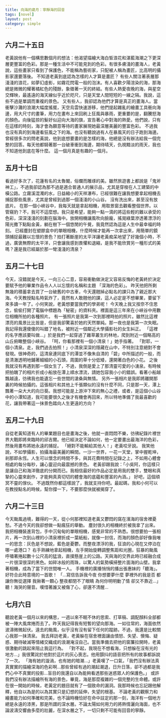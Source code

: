 ```yaml
---
title: 向海的歲月：寧靜海的回音
tags: [novel]
layout: post
category: simple
---
```


## 六月二十五日
老黃說他有一個構思數個月的想法：他渴望描繪大海白皙浪花和湛藍海潮之下更深層更豐富的色彩。那是一種生活中不可能見到的色彩。有很多膚淺的畫海人，老黃說，這些畫家只看到了保護色，不能稱為藝術家，只配被人稱為畫匠，比高明的攝影家還要落後。
不知道老黃到底認為怎樣的人才算是畫匠？
有些人關注著表層那淺淺的浪花，如夢幻虛影，如霧花閃電一般的泡沫。有人喜歡夕陽渲染的海，那海總是微微的耀著橘紅色的殘餘，象徵著一天的終結。有些人熱愛夜晚的海，與星空交輝映，最遙遠的海天線似乎近於咫尺，只是天堂人間短短的一線之隔。我說，這些不過是單調而重複的景色。
又有些人，我卻認為他們才算是真正的畫海人。當衝擊沙灘的浪潮大幅度搖擺，天空烏雲快速游移，他們提起雜亂的繪畫工具衝向海邊，用大尺寸的畫筆，用力在畫布上來回刷上狂風與暴雨，更重要的是，翻騰怒海的顏色。向後猛掠的髮好似迎向大海的旗，宣告著心中對海的熱愛。他們說，只有在這樣的時刻，海才會為願意等待的畫家展現她最深層美麗的豐富色彩。
不過我也沒有真的到海邊看狂風之下的海。也沒有聽說過有人在暴風天的日子跑到海邊。
曾經很多次的問老黃說，他到底想要畫的是怎樣的海，他總是沒有辦法給我一個完整的回答。每天他都騎著那一台破車衝到海邊，期待晴天，仇視黯淡的雨天，我也不知道他到底在等什麼。
這一個月真是有趣的一個月。

## 五月十七日
看過好多次了，花蓮有名的太魯閣，俗爛而雕琢的美。雖然旅遊書上都說是「鬼斧神工」，不過我卻認為那不過是適合普通人的展示品，尤其是穿梭在人工建築的中橫公路。立霧溪混濁的水，日益縮小的天祥瀑布，已經很難在讓我想要拿起相機去捕捉那些風景，尤其是曾經到過那一個淺淺的小山谷。
沒有洗出來，甚至沒有放底片。
在那一個小峽谷中，我每天就是拿起相機，用取景窗去觀看整個世界。以管窺豹？不，我可不這麼想。我只是希望，能夠一點一滴的將這些輕的難以承受的色彩，深深淺淺的刻劃在腦海中。放開相機讓風吹向臉龐，搖晃綠葉滲透著漂浮的陽光撒下點點金黃，躺在樹下一個悠閒的午覺，我竟然認為這是人生中最幸福的時刻。
已經塵封在塑膠盒中的單眼相機，什麼時候才能再一次拿出來，用簡單的鏡頭捕捉最難以忘懷的景色？拍打著斷崖的太平洋讓老黃痴呆地望了好幾個小時，不過，廣褒無際的太平洋，只會讓我感到畏懼和退縮，是我不能欣賞另一種形式的美嗎？還是我已經屬於那一彎淺淺的清泉？
                
## 五月二十七日
今天，沒錯就是今天，一向三心二意，容易衝動做決定又容易反悔的老黃終於決定要賦予他的畢業作品令人人以忘懷的名稱和主題
「深海的色彩」。
昨天他把所剩無幾的積蓄拿去買了一台破舊的中古車，今天還翹掉必點名的課只為了親近那大海。今天教授點名時氣炸了，竟然有人敢翹他的課，這人必定是不想畢業，要留下來多讀一年了。小何笑說，老黃想要當我們的學弟呢！
今天晚上我又按奈不住思念，偷偷打開了電腦中標題為「秘密」的資料夾。裡面是這三年來在小峽谷中用數位相機所拍的各種照片。
有一張照片是我第一次到那裡時拍的照片。雖然比這裡漂亮的風景比比皆是，但是我卻驚喜於她的天然單純。那一夜也是我第一次失眠。我記得我還傻傻的叫錯了地名，被附近一個鄰近大學攝影社的女生糾正。
「這裡的名字應該要叫做…」於是我們一起穿過了雜草叢生的林地，爬到附近一個略高的山丘俯瞰整個小峽谷。
「呵，你看那裡有一個小清泉！」她手指著。
「對耶，一個小清泉。走，我們過去拍照！」小清泉深深的隱藏在山中，不特別注意絕對不會發現。很神奇的，這清泉連同底下的潭並不像朱自清的「碧」中所描述的一般，而是清澈透明地鋪著細細的小石頭，周圍的草十分低矮，還開著白色的小花。
之後我就沒有再遇到那一個女生了，不過，我倒是愛上了那清靈可愛的小湧泉。有時候把拍醜了的相片折成小船放在潭上順水漂流，請她包容我小小的錯誤。看著小船越飄越遠，彷彿我也能遺忘一些世間的滄桑與無情。
另外一張相片是我即將離開那裏的時候拍攝的。這張相片和其他上千張類似的沒有什麼不同，只是那一天，潭上飄著一朵大大的向日葵。我想可能是上游沖下來的無心之禮，或者，是這個小山谷中的小潭知道，我可能要很久之後才有機會再回來，所以特地準備了我最喜歡的花，讓我帶著這一抹景色踏向人生更遠的方向？
                
## 五月二十九日
自從老黃知道有人的畢業題目也是畫海之後，他就一直悶悶不樂，彷彿紀錄片裡世界大戰即將來臨時的邱吉爾。他已經決定不論如何，他一定要畫出最海洋的色彩，然後用畫布將她永遠的捕捉。
「絕對不能輸給其他人！」老黃咬牙說。
我笑他說，不如學攝影，拍攝海最美麗的瞬間。一沙一世界，一花一天堂，掌中握乾坤，剎那即永恆。人生可以懷念的時間不多，與其花費時間在記錄之上，不如用心體會相處的每分每秒，讓心靈迎向最震撼的景色。
老黃卻跟我說：「小吳阿，你這樣只是讓自己和海洋徹底的分開而已。我相信最好的作品必定是用我的雙手，雙眼和真摯的心靈來創作，才能夠真真切切的體會海的底蘊和豐富的內涵。」
好吧，這個頑冥不靈的傢伙。
不過既然你都這樣說了，我就支持你吧。最起碼，我和小何可以在教授點名的時候，幫你撐一下，不要那麼快就被揭穿了。

## 六月二十三日
今天颱風過境，難得的一天，從小何那裡知道老黃又鬱悶的窩在濱海的宿舍裡憂愁。不過今天的我卻想做一點瘋狂的舉動。
塵封很久的相機終於被我拿了出來。我把相機裝進背包，手中沉甸甸的單眼相機，感覺非常的不熟悉。很想要拍一張相片，再一次到山裡的小清泉裡折成一葉紙船，就像一封信，而海的顏色卻好像我唯一的思念：灰色是不想說，藍色是憂鬱。而整夜漂浮的我，狂浪的心現在又停泊在哪一處港口？
右手熟練地拿起相機，左手開始旋轉調整焦距和光圈，狂暴的颱風呼嘯著捲起數十公尺高的猛浪，直撲懸崖上的公路。天與海的交界此時已經融合成一片很深很深的黑色。如碎冰般的雨珠，以驚人的氣勢橫掃整片面海的山壁。我拿著相機，成為了當下的世間唯一人。
手機裡的廣播悄悄的播出張惠妹的「聽海」。好符合此時意境的一首歌！
「…寫信告訴我今夜 你想要夢什麼 夢裡外的我是否 都讓你無從選擇 我揪著一顆心 整夜都閉不了眼睛 為何你明明動了情 卻又不靠近…」
聽！海哭的聲音。嘆惜著誰又被傷了心，卻還不清醒…

## 七月六日
聽說老黃一個月以來的構思，一週以來不眠不休的思索、打草稿、調配顏料全部都被一陣大風席捲而去了。昨天我記得我有短暫的望向那海。一如往常的，海面依然波濤微微起伏。遠去的颱風，似乎沒有沒有留下任何的蹤跡。不過，我還是比較關心我那一抹清泉。
我去拜訪老黃，老黃躲在宿舍裡面讓由憤怒、失望、懊悔、疑惑、期待破滅等情緒交織成的浪潮淹沒自己。當我準備去把他的窗簾拉開時，老黃很激動的跳起來阻止我這行為。
「對不起，我現在不想看海，只想躲在沒有光的地方…」我很驚詫於他對於這片的灰心喪志。他用顫抖的語音把所有的故事都訴說了一次。
「海有她的漩渦，也有她的暗潮…」老黃嘆了一口氣，「我們沒有辦法真真實實的描繪深海的色彩啊…那些曾經有過的潮起潮退，日升日落，卻不過都是我們心中不真實的投影…盲目的我還自以為能夠看透那些迷惑眾人的保護色。」
或許我們沒有辦法描繪所有海的景色，畢竟，海是那麼複雜的一個完整的生命體。或許在很一開始的時候，老黃定的題目就有了一個致命的漏洞。我那時候也忘記跟他解釋，他自以為是的以為其實只是幻想的延伸，失望的根基。
不論老黃的觀察力和繪畫能力如何準確和完美，也不論時機恰好在命中註定的那一刻，海洋有一個地方總是永遠的漆黑，那是所謂的深水層。不論太陽如何用力的將熱情灑向海面，也不論波濤交響曲多麼的壯麗，在深水層之下，一切只剩不可能有回音的寧靜。
                                
